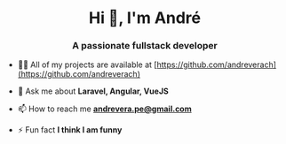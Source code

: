 <h1 align="center">Hi 👋, I'm André</h1>
<h3 align="center">A passionate fullstack developer</h3>

- 👨‍💻 All of my projects are available at [https://github.com/andreverach](https://github.com/andreverach)

- 💬 Ask me about **Laravel, Angular, VueJS**

- 📫 How to reach me **andrevera.pe@gmail.com**

- ⚡ Fun fact **I think I am funny**
